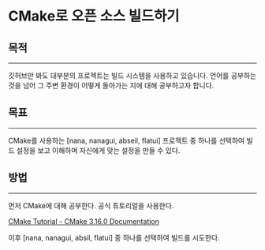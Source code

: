 # CMake로 오픈 소스 빌드하기

## 목적

---

깃허브만 봐도 대부분의 프로젝트는 빌드 시스템을 사용하고 있습니다. 언어를 공부하는 것을 넘어 그 주변 환경이 어떻게 돌아가는 지에 대해 공부하고자 합니다.

## 목표

---

CMake를 사용하는 [nana, nanagui, abseil, flatui] 프로젝트 중 하나를 선택하여 빌드 설정을 보고 이해하며 자신에게 맞는 설정을 만들 수 있다.

## 방법

---

먼저 CMake에 대해 공부한다.  공식 튜토리얼을 사용한다.

[CMake Tutorial - CMake 3.16.0 Documentation](https://cmake.org/cmake/help/latest/guide/tutorial/index.html)

이후 [nana, nanagui, absil, flatui] 중 하나를 선택하여 빌드를 시도한다.